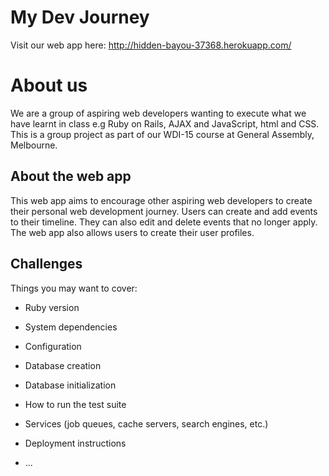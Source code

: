 # My Dev Journey
Visit our web app here: http://hidden-bayou-37368.herokuapp.com/

# About us
We are a group of aspiring web developers wanting to execute what we have learnt in class e.g Ruby on Rails, AJAX and JavaScript, html and CSS. This is a group project as part of our WDI-15 course at General Assembly, Melbourne.


## About the web app
This web app aims to encourage other aspiring web developers to create their personal web development journey. Users can create and add events to their timeline. They can also edit and delete events that no longer apply. The web app also allows users to create their user profiles.

## Challenges 

Things you may want to cover:

* Ruby version

* System dependencies

* Configuration

* Database creation

* Database initialization

* How to run the test suite

* Services (job queues, cache servers, search engines, etc.)

* Deployment instructions

* ...
